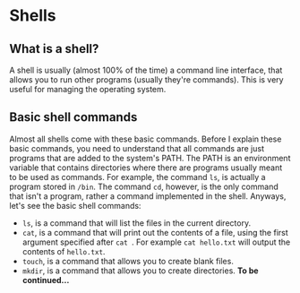 # Shells
## What is a shell?
A shell is usually (almost 100% of the time) a command line interface, that allows you to run other programs (usually they're commands). This is very useful for managing the operating system.
## Basic shell commands
Almost all shells come with these basic commands. Before I explain these basic commands, you need to understand that all commands are just programs that are added to the system's PATH. The PATH is an environment variable that contains directories where there are programs usually meant to be used as commands. For example, the command `ls`, is actually a program stored in `/bin`. The command `cd`, however, is the only command that isn't a program, rather a command implemented in the shell.
Anyways, let's see the basic shell commands:
* `ls`, is a command that will list the files in the current directory.
* `cat`, is a command that will print out the contents of a file, using the first argument specified after `cat `. For example `cat hello.txt` will output the contents of `hello.txt`.
* `touch`, is a command that allows you to create blank files.
* `mkdir`, is a command that allows you to create directories.
**To be continued...**
